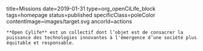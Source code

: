 title=Missions
date=2019-01-31
type=org_openCiLife_block
tags=homepage
status=published
specificClass=poleColor
contentImage=images/target.svg
ancorId=actions
~~~~~~
**Open Cylife** est un collectif dont l’objet est de consacrer la puissance des technologies innovantes à l'émergence d’une société plus équitable et responsable.